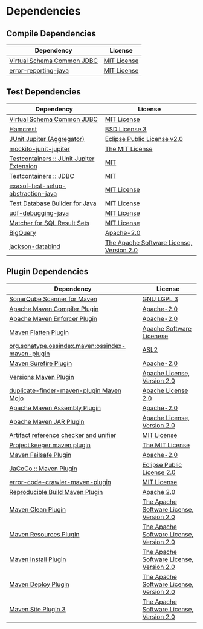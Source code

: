 <!-- @formatter:off -->
# Dependencies

## Compile Dependencies

| Dependency                      | License          |
| ------------------------------- | ---------------- |
| [Virtual Schema Common JDBC][0] | [MIT License][1] |
| [error-reporting-java][2]       | [MIT License][3] |

## Test Dependencies

| Dependency                                      | License                                        |
| ----------------------------------------------- | ---------------------------------------------- |
| [Virtual Schema Common JDBC][0]                 | [MIT License][1]                               |
| [Hamcrest][4]                                   | [BSD License 3][5]                             |
| [JUnit Jupiter (Aggregator)][6]                 | [Eclipse Public License v2.0][7]               |
| [mockito-junit-jupiter][8]                      | [The MIT License][9]                           |
| [Testcontainers :: JUnit Jupiter Extension][10] | [MIT][11]                                      |
| [Testcontainers :: JDBC][10]                    | [MIT][11]                                      |
| [exasol-test-setup-abstraction-java][12]        | [MIT License][13]                              |
| [Test Database Builder for Java][14]            | [MIT License][15]                              |
| [udf-debugging-java][16]                        | [MIT License][17]                              |
| [Matcher for SQL Result Sets][18]               | [MIT License][19]                              |
| [BigQuery][20]                                  | [Apache-2.0][21]                               |
| [jackson-databind][22]                          | [The Apache Software License, Version 2.0][21] |

## Plugin Dependencies

| Dependency                                              | License                                        |
| ------------------------------------------------------- | ---------------------------------------------- |
| [SonarQube Scanner for Maven][23]                       | [GNU LGPL 3][24]                               |
| [Apache Maven Compiler Plugin][25]                      | [Apache-2.0][21]                               |
| [Apache Maven Enforcer Plugin][26]                      | [Apache-2.0][21]                               |
| [Maven Flatten Plugin][27]                              | [Apache Software Licenese][21]                 |
| [org.sonatype.ossindex.maven:ossindex-maven-plugin][28] | [ASL2][29]                                     |
| [Maven Surefire Plugin][30]                             | [Apache-2.0][21]                               |
| [Versions Maven Plugin][31]                             | [Apache License, Version 2.0][21]              |
| [duplicate-finder-maven-plugin Maven Mojo][32]          | [Apache License 2.0][33]                       |
| [Apache Maven Assembly Plugin][34]                      | [Apache-2.0][21]                               |
| [Apache Maven JAR Plugin][35]                           | [Apache License, Version 2.0][21]              |
| [Artifact reference checker and unifier][36]            | [MIT License][37]                              |
| [Project keeper maven plugin][38]                       | [The MIT License][39]                          |
| [Maven Failsafe Plugin][40]                             | [Apache-2.0][21]                               |
| [JaCoCo :: Maven Plugin][41]                            | [Eclipse Public License 2.0][42]               |
| [error-code-crawler-maven-plugin][43]                   | [MIT License][44]                              |
| [Reproducible Build Maven Plugin][45]                   | [Apache 2.0][29]                               |
| [Maven Clean Plugin][46]                                | [The Apache Software License, Version 2.0][29] |
| [Maven Resources Plugin][47]                            | [The Apache Software License, Version 2.0][29] |
| [Maven Install Plugin][48]                              | [The Apache Software License, Version 2.0][29] |
| [Maven Deploy Plugin][49]                               | [The Apache Software License, Version 2.0][29] |
| [Maven Site Plugin 3][50]                               | [The Apache Software License, Version 2.0][29] |

[0]: https://github.com/exasol/virtual-schema-common-jdbc/
[1]: https://github.com/exasol/virtual-schema-common-jdbc/blob/main/LICENSE
[2]: https://github.com/exasol/error-reporting-java/
[3]: https://github.com/exasol/error-reporting-java/blob/main/LICENSE
[4]: http://hamcrest.org/JavaHamcrest/
[5]: http://opensource.org/licenses/BSD-3-Clause
[6]: https://junit.org/junit5/
[7]: https://www.eclipse.org/legal/epl-v20.html
[8]: https://github.com/mockito/mockito
[9]: https://github.com/mockito/mockito/blob/main/LICENSE
[10]: https://java.testcontainers.org
[11]: http://opensource.org/licenses/MIT
[12]: https://github.com/exasol/exasol-test-setup-abstraction-java/
[13]: https://github.com/exasol/exasol-test-setup-abstraction-java/blob/main/LICENSE
[14]: https://github.com/exasol/test-db-builder-java/
[15]: https://github.com/exasol/test-db-builder-java/blob/main/LICENSE
[16]: https://github.com/exasol/udf-debugging-java/
[17]: https://github.com/exasol/udf-debugging-java/blob/main/LICENSE
[18]: https://github.com/exasol/hamcrest-resultset-matcher/
[19]: https://github.com/exasol/hamcrest-resultset-matcher/blob/main/LICENSE
[20]: https://github.com/googleapis/java-bigquery
[21]: https://www.apache.org/licenses/LICENSE-2.0.txt
[22]: https://github.com/FasterXML/jackson
[23]: http://sonarsource.github.io/sonar-scanner-maven/
[24]: http://www.gnu.org/licenses/lgpl.txt
[25]: https://maven.apache.org/plugins/maven-compiler-plugin/
[26]: https://maven.apache.org/enforcer/maven-enforcer-plugin/
[27]: https://www.mojohaus.org/flatten-maven-plugin/
[28]: https://sonatype.github.io/ossindex-maven/maven-plugin/
[29]: http://www.apache.org/licenses/LICENSE-2.0.txt
[30]: https://maven.apache.org/surefire/maven-surefire-plugin/
[31]: https://www.mojohaus.org/versions/versions-maven-plugin/
[32]: https://basepom.github.io/duplicate-finder-maven-plugin
[33]: http://www.apache.org/licenses/LICENSE-2.0.html
[34]: https://maven.apache.org/plugins/maven-assembly-plugin/
[35]: https://maven.apache.org/plugins/maven-jar-plugin/
[36]: https://github.com/exasol/artifact-reference-checker-maven-plugin/
[37]: https://github.com/exasol/artifact-reference-checker-maven-plugin/blob/main/LICENSE
[38]: https://github.com/exasol/project-keeper/
[39]: https://github.com/exasol/project-keeper/blob/main/LICENSE
[40]: https://maven.apache.org/surefire/maven-failsafe-plugin/
[41]: https://www.jacoco.org/jacoco/trunk/doc/maven.html
[42]: https://www.eclipse.org/legal/epl-2.0/
[43]: https://github.com/exasol/error-code-crawler-maven-plugin/
[44]: https://github.com/exasol/error-code-crawler-maven-plugin/blob/main/LICENSE
[45]: http://zlika.github.io/reproducible-build-maven-plugin
[46]: http://maven.apache.org/plugins/maven-clean-plugin/
[47]: http://maven.apache.org/plugins/maven-resources-plugin/
[48]: http://maven.apache.org/plugins/maven-install-plugin/
[49]: http://maven.apache.org/plugins/maven-deploy-plugin/
[50]: http://maven.apache.org/plugins/maven-site-plugin/
